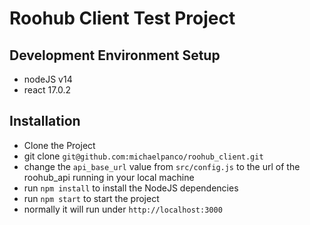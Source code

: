 # Roohub Client Test Project

## Development Environment Setup

 - nodeJS v14
 - react 17.0.2

 ## Installation

 - Clone the Project
 - git clone `git@github.com:michaelpanco/roohub_client.git`
 - change the `api_base_url` value from `src/config.js` to the url of the roohub_api running in your local machine
 - run `npm install` to install the NodeJS dependencies
 - run `npm start` to start the project
 - normally it will run under `http://localhost:3000`
